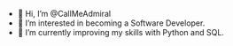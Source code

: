 - 👋 Hi, I’m @CallMeAdmiral
- 👀 I’m interested in becoming a Software Developer.
- 🌱 I’m currently improving my skills with Python and SQL.
